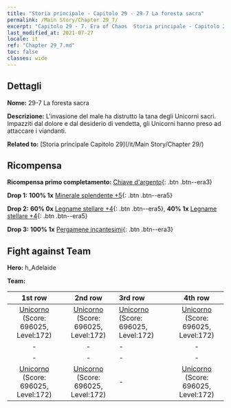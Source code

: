 ```yaml
---
title: "Storia principale - Capitolo 29 - 29-7 La foresta sacra"
permalink: /Main Story/Chapter 29_7/
excerpt: "Capitolo 29 - 7. Era of Chaos  Storia principale - Capitolo 29_7. 29-7 La foresta sacra"
last_modified_at: 2021-07-27
locale: it
ref: "Chapter 29_7.md"
toc: false
classes: wide
---
```


## Dettagli

 **Nome:** 29-7 La foresta sacra

 **Descrizione:** L'invasione del male ha distrutto la tana degli Unicorni sacri. Impazziti dal dolore e dal desiderio di vendetta, gli Unicorni hanno preso ad attaccare i viandanti.

 **Related to:** [Storia principale Capitolo 29](/it/Main Story/Chapter 29/)

## Ricompensa

 **Ricompensa primo completamento:** [Chiave d'argento](/ItemsIT/con_693/){: .btn .btn--era3}

 **Drop 1:** **100% 1x** [Minerale splendente +5](/ItemsIT/mat_96/){: .btn .btn--era5}

 **Drop 2:** **60% 0x** [Legname stellare +4](/ItemsIT/mat_90/){: .btn .btn--era5}, **40% 1x** [Legname stellare +4](/ItemsIT/mat_90/){: .btn .btn--era5}

 **Drop 3:** **100% 1x** [Pergamene incantesimi](/ItemsIT/con_694/){: .btn .btn--era3}


## Fight against Team
 **Hero:** h_Adelaide

 **Team:**


  | 1st row | 2nd row | 3rd row | 4th row |
  |:----:|:----:|:----|:----:|
  | [Unicorno](/it/units/Unicorn/) (Score: 696025, Level:172)  | [Unicorno](/it/units/Unicorn/) (Score: 696025, Level:172)  | [Unicorno](/it/units/Unicorn/) (Score: 696025, Level:172)  | [Unicorno](/it/units/Unicorn/) (Score: 696025, Level:172)  |
  | - | - | - | - |
  | - | - | - | - |
  | [Unicorno](/it/units/Unicorn/) (Score: 696025, Level:172)  | [Unicorno](/it/units/Unicorn/) (Score: 696025, Level:172)  | - | [Unicorno](/it/units/Unicorn/) (Score: 696025, Level:172)  |


